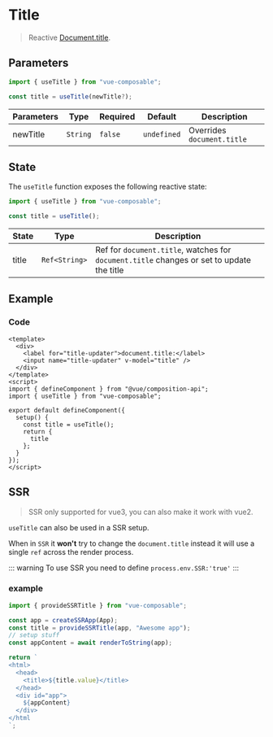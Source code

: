 # Title

> Reactive [Document.title](https://developer.mozilla.org/en-US/docs/Web/API/Document/title).

## Parameters

```js
import { useTitle } from "vue-composable";

const title = useTitle(newTitle?);
```

| Parameters | Type     | Required | Default     | Description                |
| ---------- | -------- | -------- | ----------- | -------------------------- |
| newTitle   | `String` | `false`  | `undefined` | Overrides `document.title` |

## State

The `useTitle` function exposes the following reactive state:

```js
import { useTitle } from "vue-composable";

const title = useTitle();
```

| State | Type          | Description                                                                               |
| ----- | ------------- | ----------------------------------------------------------------------------------------- |
| title | `Ref<String>` | Ref for `document.title`, watches for `document.title` changes or set to update the title |

## Example

<title-example/>

### Code

```vue
<template>
  <div>
    <label for="title-updater">document.title:</label>
    <input name="title-updater" v-model="title" />
  </div>
</template>
<script>
import { defineComponent } from "@vue/composition-api";
import { useTitle } from "vue-composable";

export default defineComponent({
  setup() {
    const title = useTitle();
    return {
      title
    };
  }
});
</script>
```

## SSR

> SSR only supported for vue3, you can also make it work with vue2.

`useTitle` can also be used in a SSR setup.

When in `SSR` it **won't** try to change the `document.title` instead it will use a single `ref` across the render process.

::: warning
To use SSR you need to define `process.env.SSR:'true'`
:::

### example

```ts
import { provideSSRTitle } from "vue-composable";

const app = createSSRApp(App);
const title = provideSSRTitle(app, "Awesome app");
// setup stuff
const appContent = await renderToString(app);

return `
<html>
  <head>
    <title>${title.value}</title>
  </head>
  <div id="app">
    ${appContent}
  </div>
</html
`;
```
